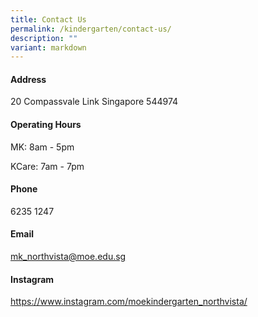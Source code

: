 ```yaml
---
title: Contact Us
permalink: /kindergarten/contact-us/
description: ""
variant: markdown
---
```

#### **Address**

20 Compassvale Link 
Singapore 544974


#### **Operating Hours**

MK: 8am - 5pm

KCare: 7am - 7pm

#### **Phone**

6235 1247


#### **Email**

mk_northvista@moe.edu.sg

#### **Instagram**

https://www.instagram.com/moekindergarten_northvista/